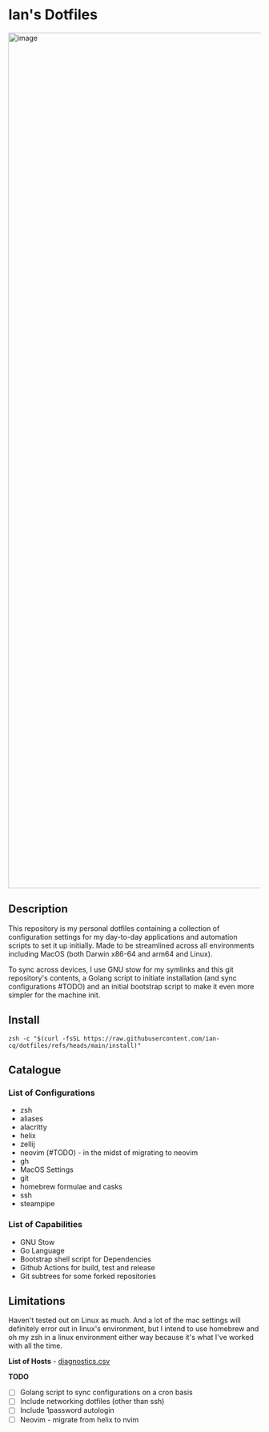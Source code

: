 # Ian's Dotfiles

<img width="1710" alt="image" src="https://github.com/user-attachments/assets/0f039c1b-6e1c-49c1-8680-120f9f6422c8">

## Description

This repository is my personal dotfiles containing a collection of configuration settings for my day-to-day applications and automation scripts to set it up initially. Made to be streamlined across all environments including MacOS (both Darwin x86-64 and arm64 and Linux).

To sync across devices, I use GNU stow for my symlinks and this git repository's contents, a Golang script to initiate installation (and sync configurations #TODO) and an initial bootstrap script to make it even more simpler for the machine init.

## Install

```
zsh -c "$(curl -fsSL https://raw.githubusercontent.com/ian-cq/dotfiles/refs/heads/main/install)"
```

## Catalogue
### List of Configurations
- zsh
- aliases
- alacritty
- helix
- zellij
- neovim (#TODO) - in the midst of migrating to neovim
- gh
- MacOS Settings
- git
- homebrew formulae and casks
- ssh
- steampipe

### List of Capabilities
- GNU Stow
- Go Language
- Bootstrap shell script for Dependencies 
- Github Actions for build, test and release
- Git subtrees for some forked repositories

## Limitations

Haven't tested out on Linux as much. And a lot of the mac settings will definitely error out in linux's environment, but I intend to use homebrew and oh my zsh in a linux environment either way because it's what I've worked with all the time.

**List of Hosts** - [diagnostics.csv](https://github.com/ian-cq/dotfiles/blob/HEAD/diagnostics.csv)

**TODO**
- [ ] Golang script to sync configurations on a cron basis
- [ ] Include networking dotfiles (other than ssh)
- [ ] Include 1password autologin
- [ ] Neovim - migrate from helix to nvim
